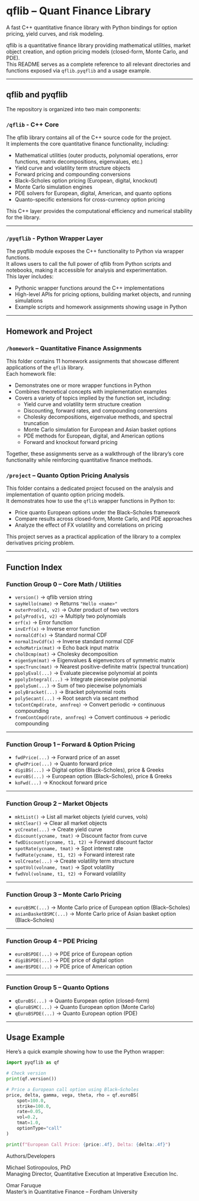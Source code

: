 # qflib – Quant Finance Library

A fast C++ quantitative finance library with Python bindings for option pricing, yield curves, and risk modeling.

qflib is a quantitative finance library providing mathematical utilities, market object creation, and option pricing models (closed-form, Monte Carlo, and PDE).  
This README serves as a complete reference to all relevant directories and functions exposed via `qflib.pyqflib` and a usage example.

---

## qflib and pyqflib

The repository is organized into two main components:

### `/qflib` - C++ Core
The qflib library contains all of the C++ source code for the project.  
It implements the core quantitative finance functionality, including:
- Mathematical utilities (outer products, polynomial operations, error functions, matrix decompositions, eigenvalues, etc.)
- Yield curve and volatility term structure objects
- Forward pricing and compounding conversions
- Black–Scholes option pricing (European, digital, knockout)
- Monte Carlo simulation engines
- PDE solvers for European, digital, American, and quanto options
- Quanto-specific extensions for cross-currency option pricing

This C++ layer provides the computational efficiency and numerical stability for the library.

---

### `/pyqflib` - Python Wrapper Layer
The pyqflib module exposes the C++ functionality to Python via wrapper functions.  
It allows users to call the full power of qflib from Python scripts and notebooks, making it accessible for analysis and experimentation.  
This layer includes:
- Pythonic wrapper functions around the C++ implementations
- High-level APIs for pricing options, building market objects, and running simulations
- Example scripts and homework assignments showing usage in Python

---

## Homework and Project

### `/homework` – Quantitative Finance Assignments
This folder contains 11 homework assignments that showcase different applications of the `qflib` library.  
Each homework file:  
- Demonstrates one or more wrapper functions in Python  
- Combines theoretical concepts with implementation examples  
- Covers a variety of topics implied by the function set, including:  
  - Yield curve and volatility term structure creation  
  - Discounting, forward rates, and compounding conversions  
  - Cholesky decompositions, eigenvalue methods, and spectral truncation  
  - Monte Carlo simulation for European and Asian basket options  
  - PDE methods for European, digital, and American options  
  - Forward and knockout forward pricing

Together, these assignments serve as a walkthrough of the library’s core functionality while reinforcing quantitative finance methods.
 
### `/project` – Quanto Option Pricing Analysis
This folder contains a dedicated project focused on the analysis and implementation of quanto option pricing models.  
It demonstrates how to use the `qflib` wrapper functions in Python to:  
- Price quanto European options under the Black–Scholes framework  
- Compare results across closed-form, Monte Carlo, and PDE approaches  
- Analyze the effect of FX volatility and correlations on pricing  

This project serves as a practical application of the library to a complex derivatives pricing problem.

--- 

## Function Index

### Function Group 0 – Core Math / Utilities
- `version()` → qflib version string  
- `sayHello(name)` → Returns `"Hello <name>"`  
- `outerProd(v1, v2)` → Outer product of two vectors  
- `polyProd(v1, v2)` → Multiply two polynomials  
- `erf(x)` → Error function  
- `invErf(x)` → Inverse error function  
- `normalCdf(x)` → Standard normal CDF  
- `normalInvCdf(x)` → Inverse standard normal CDF  
- `echoMatrix(mat)` → Echo back input matrix  
- `cholDcmp(mat)` → Cholesky decomposition  
- `eigenSym(mat)` → Eigenvalues & eigenvectors of symmetric matrix  
- `specTrunc(mat)` → Nearest positive-definite matrix (spectral truncation)  
- `ppolyEval(...)` → Evaluate piecewise polynomial at points  
- `ppolyIntegral(...)` → Integrate piecewise polynomial  
- `ppolySum(...)` → Sum of two piecewise polynomials  
- `polyBracket(...)` → Bracket polynomial roots  
- `polySecant(...)` → Root search via secant method  
- `toContCmpd(rate, annfreq)` → Convert periodic → continuous compounding  
- `fromContCmpd(rate, annfreq)` → Convert continuous → periodic compounding  

---

### Function Group 1 – Forward & Option Pricing
- `fwdPrice(...)` → Forward price of an asset  
- `qFwdPrice(...)` → Quanto forward price  
- `digiBS(...)` → Digital option (Black–Scholes), price & Greeks  
- `euroBS(...)` → European option (Black–Scholes), price & Greeks  
- `koFwd(...)` → Knockout forward price  

---

### Function Group 2 – Market Objects
- `mktList()` → List all market objects (yield curves, vols)  
- `mktClear()` → Clear all market objects  
- `ycCreate(...)` → Create yield curve  
- `discount(ycname, tmat)` → Discount factor from curve  
- `fwdDiscount(ycname, t1, t2)` → Forward discount factor  
- `spotRate(ycname, tmat)` → Spot interest rate  
- `fwdRate(ycname, t1, t2)` → Forward interest rate  
- `volCreate(...)` → Create volatility term structure  
- `spotVol(volname, tmat)` → Spot volatility  
- `fwdVol(volname, t1, t2)` → Forward volatility  

---

### Function Group 3 – Monte Carlo Pricing
- `euroBSMC(...)` → Monte Carlo price of European option (Black–Scholes)  
- `asianBasketBSMC(...)` → Monte Carlo price of Asian basket option (Black–Scholes)  

---

### Function Group 4 – PDE Pricing
- `euroBSPDE(...)` → PDE price of European option  
- `digiBSPDE(...)` → PDE price of digital option  
- `amerBSPDE(...)` → PDE price of American option  

---

### Function Group 5 – Quanto Options
- `qEuroBS(...)` → Quanto European option (closed-form)  
- `qEuroBSMC(...)` → Quanto European option (Monte Carlo)  
- `qEuroBSPDE(...)` → Quanto European option (PDE)

---

## Usage Example

Here’s a quick example showing how to use the Python wrapper:

```python
import pyqflib as qf

# Check version
print(qf.version())

# Price a European call option using Black–Scholes
price, delta, gamma, vega, theta, rho = qf.euroBS(
    spot=100.0,
    strike=100.0,
    rate=0.05,
    vol=0.2,
    tmat=1.0,
    optionType="call"
)

print(f"European Call Price: {price:.4f}, Delta: {delta:.4f}")
```

Authors/Developers

Michael Sotiropoulos, PhD  
Managing Director, Quantitative Execution at Imperative Execution Inc.  

Omar Faruque  
Master’s in Quantitative Finance – Fordham University
